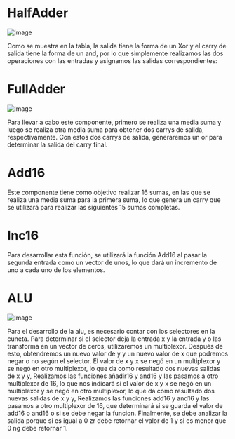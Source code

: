 # HalfAdder
![image](https://github.com/user-attachments/assets/ecdda16c-173d-4d51-bfe9-ce6a15117dac)

Como se muestra en la tabla, la salida tiene la forma de un Xor y el carry de salida tiene la forma de un and, por lo que simplemente realizamos las dos operaciones con las entradas y asignamos las salidas correspondientes:

# FullAdder
![image](https://github.com/user-attachments/assets/7db09eb4-849f-4dff-8abf-9d5f616fd505)

Para llevar a cabo este componente, primero se realiza una media suma y luego se realiza otra media suma para obtener dos carrys de salida, respectivamente. Con estos dos carrys de salida, generaremos un or para determinar la salida del carry final.

# Add16

Este componente tiene como objetivo realizar 16 sumas, en las que se realiza una media suma para la primera suma, lo que genera un carry que se utilizará para realizar las siguientes 15 sumas completas.

# Inc16

Para desarrollar esta función, se utilizará la función Add16 al pasar la segunda entrada como un vector de unos, lo que dará un incremento de uno a cada uno de los elementos.

# ALU
![image](https://github.com/user-attachments/assets/5305553e-ecf5-4ea9-a6af-c91c2c32367b)

Para el desarrollo de la alu, es necesario contar con los selectores en la cuneta. Para determinar si el selector deja la entrada x y la entrada y o las transforma en un vector de ceros, utilizaremos un multiplexor. Después de esto, obtendremos un nuevo valor de y y un nuevo valor de x que podremos negar o no según el selector. El valor de x y x se negó en un multiplexor y se negó en otro multiplexor, lo que da como resultado dos nuevas salidas de x y y, Realizamos las funciones añadir16 y and16 y las pasamos a otro multiplexor de 16, lo que nos indicará si el valor de x y x se negó en un multiplexor y se negó en otro multiplexor, lo que da como resultado dos nuevas salidas de x y y, Realizamos las funciones add16 y and16 y las pasamos a otro multiplexor de 16, que determinará si se guarda el valor de add16 o and16 o si se debe negar la funcion. Finalmente, se debe analizar la salida porque si es igual a 0 zr debe retornar el valor de 1 y si es menor que 0 ng debe retornar 1.





